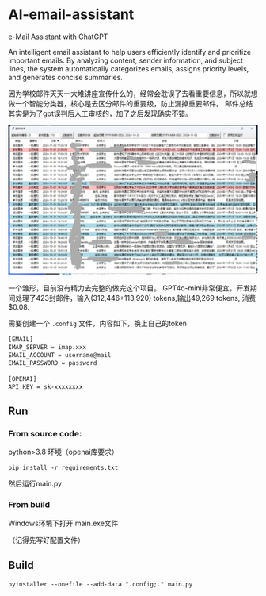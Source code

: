 # AI-email-assistant

 e-Mail Assistant with ChatGPT

An intelligent email assistant to help users efficiently identify and prioritize important emails. By analyzing content, sender information, and subject lines, the system automatically categorizes emails, assigns priority levels, and generates concise summaries.

因为学校邮件天天一大堆讲座宣传什么的，经常会耽误了去看重要信息，所以就想做一个智能分类器，核心是去区分邮件的重要级，防止漏掉重要邮件。 邮件总结其实是为了gpt误判后人工审核的，加了之后发现确实不错。

![1730648208190](image/README/1730648208190.png)

一个雏形，目前没有精力去完整的做完这个项目。 GPT4o-mini非常便宜，开发期间处理了423封邮件，输入(312,446+113,920) tokens,输出49,269 tokens, 消费$0.08.

需要创建一个 `.config`  文件，内容如下，换上自己的token

```
[EMAIL]
IMAP_SERVER = imap.xxx
EMAIL_ACCOUNT = username@mail
EMAIL_PASSWORD = password

[OPENAI]
API_KEY = sk-xxxxxxxx
```

## Run

### From source code:

python>3.8 环境（openai库要求）

```
pip install -r requirements.txt

```

然后运行main.py

### From build

Windows环境下打开 main.exe文件

（记得先写好配置文件）

## Build

```
pyinstaller --onefile --add-data ".config;." main.py
```

